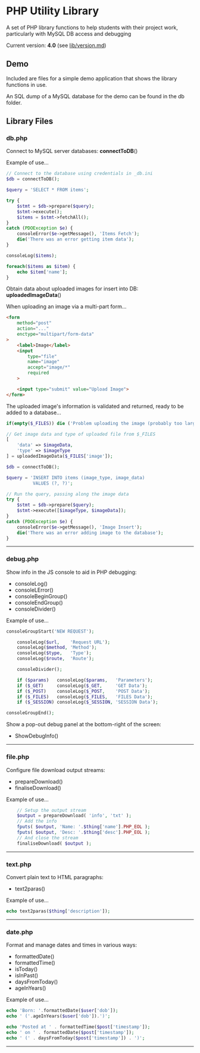 # PHP Utility Library

A set of PHP library functions to help students with their project work, particularly with MySQL DB access and debugging

Current version: **4.0** (see [lib/version.md](lib/version.md))

## Demo

Included are files for a simple demo application that shows the library functions in use.

An SQL dump of a MySQL database for the demo can be found in the db folder.

## Library Files

### db.php

Connect to MySQL server databases: **connectToDB**()

Example of use...

```php
// Connect to the database using credentials in _db.ini
$db = connectToDB();

$query = 'SELECT * FROM items';

try {
    $stmt = $db->prepare($query);
    $stmt->execute();
    $items = $stmt->fetchAll();
}
catch (PDOException $e) {
    consoleError($e->getMessage(), 'Items Fetch');
    die('There was an error getting item data');
}

consoleLog($items);

foreach($items as $item) {
    echo $item['name'];
}
```

Obtain data about uploaded images for insert into DB: **uploadedImageData**()

When uploading an image via a multi-part form...

```html
<form 
    method="post" 
    action="..." 
    enctype="multipart/form-data"
>
    <label>Image</label>
    <input 
        type="file" 
        name="image" 
        accept="image/*" 
        required
    >

    <input type="submit" value="Upload Image">
</form>
```

The uploaded image's information is validated and returned, ready to be added to a database...

```php
if(empty($_FILES)) die ('Problem uploading the image (probably too large)');

// Get image data and type of uploaded file from $_FILES
[
    'data' => $imageData,
    'type' => $imageType
] = uploadedImageData($_FILES['image']);

$db = connectToDB();

$query = 'INSERT INTO items (image_type, image_data) 
          VALUES (?, ?)';

// Run the query, passing along the image data
try { 
    $stmt = $db->prepare($query);
    $stmt->execute([$imageType, $imageData]);
}
catch (PDOException $e) {
    consoleError($e->getMessage(), 'Image Insert');
    die('There was an error adding image to the database');
}
```

---

### debug.php

Show info in the JS console to aid in PHP debugging:
- consoleLog()
- consoleLError()
- consoleBeginGroup()
- consoleEndGroup()
- consoleDivider()

Example of use...

```php
consoleGroupStart('NEW REQUEST');

    consoleLog($url,    'Request URL');
    consoleLog($method, 'Method');
    consoleLog($type,   'Type');
    consoleLog($route,  'Route');

    consoleDivider();

    if ($params)   consoleLog($params,   'Parameters');
    if ($_GET)     consoleLog($_GET,     'GET Data');
    if ($_POST)    consoleLog($_POST,    'POST Data');
    if ($_FILES)   consoleLog($_FILES,   'FILES Data');
    if ($_SESSION) consoleLog($_SESSION, 'SESSION Data');

consoleGroupEnd();
```

Show a pop-out debug panel at the bottom-right of the screen:
- ShowDebugInfo()

---

### file.php

Configure file download output streams:
- prepareDownload()
- finaliseDownload()

Example of use...

```php
    // Setup the output stream
    $output = prepareDownload( 'info', 'txt' );
    // Add the info
    fputs( $output, 'Name: '.$thing['name'].PHP_EOL );
    fputs( $output, 'Desc: '.$thing['desc'].PHP_EOL );
    // And close the stream
    finaliseDownload( $output );
```

---

### text.php

Convert plain text to HTML paragraphs:
- text2paras()

Example of use...

```php
echo text2paras($thing['description']);
```

---

### date.php

Format and manage dates and times in various ways:
- formattedDate()
- formattedTime()
- isToday()
- isInPast()
- daysFromToday()
- ageInYears()

Example of use...

```php
echo 'Born: '.formattedDate($user['dob']);
echo ' ('.ageInYears($user['dob']).')';

echo 'Posted at ' . formattedTime($post['timestamp']);
echo ' on ' . formattedDate($post['timestamp']);
echo ' (' . daysFromToday($post['timestamp']) . ')';
```
---


